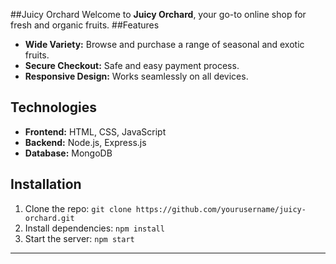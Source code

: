 ##Juicy Orchard
Welcome to **Juicy Orchard**, your go-to online shop for fresh and organic fruits.
##Features
- **Wide Variety:** Browse and purchase a range of seasonal and exotic fruits.
- **Secure Checkout:** Safe and easy payment process.
- **Responsive Design:** Works seamlessly on all devices.
## Technologies
- **Frontend:** HTML, CSS, JavaScript
- **Backend:** Node.js, Express.js
- **Database:** MongoDB
## Installation
1. Clone the repo: `git clone https://github.com/yourusername/juicy-orchard.git`
2. Install dependencies: `npm install`
3. Start the server: `npm start`
---
